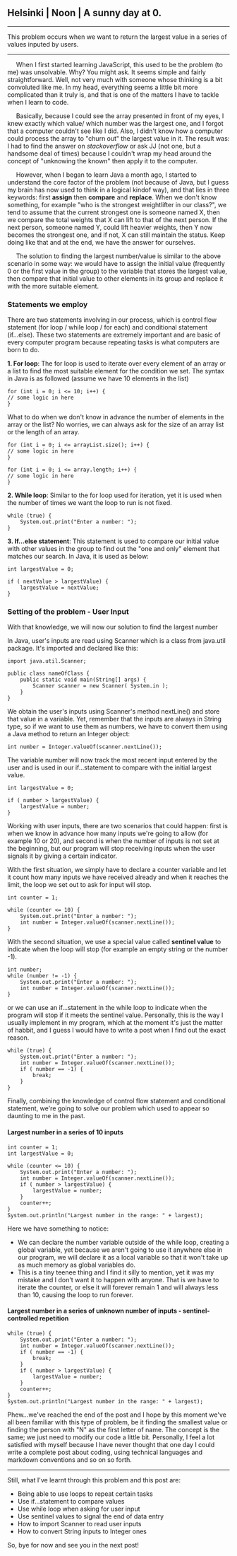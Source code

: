 
## Helsinki | Noon | A sunny day at 0.

***
This problem occurs when we want to return the largest value in a series of values inputed by users. 
***

&nbsp;&nbsp;&nbsp;&nbsp;&nbsp;When I first started learning JavaScript, this used to be the problem (to me) was unsolvable. Why? You might ask. It seems simple and fairly straightforward. Well, not very much with someone whose thinking is a bit convoluted like me. In my head, everything seems a little bit more complicated than it truly is, and that is one of the matters I have to tackle when I learn to code. 

&nbsp;&nbsp;&nbsp;&nbsp;&nbsp;Basically, because I could see the array presented in front of my eyes, I knew exactly which value/ which number was the largest one, and I forgot that a computer couldn't see like I did. Also, I didn't know how a computer could process the array to "churn out" the largest value in it. The result was: I had to find the answer on *stackoverflow* or ask JJ (not one, but a handsome deal of times) because I couldn't wrap my head around the concept of "unknowing the known" then apply it to the computer. 

&nbsp;&nbsp;&nbsp;&nbsp;&nbsp;However, when I began to learn Java a month ago, I started to understand the core factor of the problem (not because of Java, but I guess my brain has now used to think in a logical kindof way), and that lies in three keywords: first **assign** then **compare** and **replace**. When we don't know something, for example "who is the strongest weightlifter in our class?", we tend to assume that the current strongest one is someone named X, then we compare the total weights that X can lift to that of the next person. If the next person, someone named Y, could lift heavier weights, then Y now becomes the strongest one, and if not, X can still maintain the status. Keep doing like that and at the end, we have the answer for ourselves. 

&nbsp;&nbsp;&nbsp;&nbsp;&nbsp;The solution to finding the largest number/value is similar to the above scenario in some way: we would have to assign the initial value (frequently 0 or the first value in the group) to the variable that stores the largest value, then compare that initial value to other elements in its group and replace it with the more suitable element. 

### Statements we employ

There are two statements involving in our process, which is control flow statement (for loop / while loop / for each) and conditional statement (if...else). These two statements are extremely important and are basic of every computer program because repeating tasks is what computers are born to do. 

**1. For loop**: The for loop is used to iterate over every element of an array or a list to find the most suitable element for the condition we set. The syntax in Java is as followed (assume we have 10 elements in the list)

```
for (int i = 0; i <= 10; i++) {
// some logic in here
}
```
What to do when we don't know in advance the number of elements in the array or the list? No worries, we can always ask for the size of an array list or the length of an array. 
```
for (int i = 0; i <= arrayList.size(); i++) {
// some logic in here
}
```

```
for (int i = 0; i <= array.length; i++) {
// some logic in here
}
```

**2. While loop**: Similar to the for loop used for iteration, yet it is used when the number of times we want the loop to run is not fixed. 
```
while (true) {
    System.out.print("Enter a number: ");
}
```

**3. If...else statement**: This statement is used to compare our initial value with other values in the group to find out the "one and only" element that matches our search. In Java, it is used as below:
```
int largestValue = 0;

if ( nextValue > largestValue) {
    largestValue = nextValue;
}
```
### Setting of the problem - User Input
With that knowledge, we will now our solution to find the largest number 

In Java, user's inputs are read using Scanner which is a class from java.util package. It's imported and declared like this: 
```
import java.util.Scanner; 

public class nameOfClass {
    public static void main(String[] args) {
        Scanner scanner = new Scanner( System.in );
    }
}

```
We obtain the user's inputs using Scanner's method nextLine() and store that value in a variable. Yet, remember that the inputs are always in String type, so if we want to use them as numbers, we have to convert them using a Java method to return an Integer object:
```
int number = Integer.valueOf(scanner.nextLine());

```
The variable number will now track the most recent input entered by the user and is used in our if...statement to compare with the initial largest value.
```
int largestValue = 0;

if ( number > largestValue) {
    largestValue = number;
}
```

Working with user inputs, there are two scenarios that could happen: first is when we know in advance how many inputs we're going to allow (for example 10 or 20), and second is when the number of inputs is not set at the beginning, but our program will stop receiving inputs when the user signals it by giving a certain indicator. 

With the first situation, we simply have to declare a counter variable and let it count how many inputs we have received already and when it reaches the limit, the loop we set out to ask for input will stop. 

```
int counter = 1;

while (counter <= 10) {
    System.out.print("Enter a number: ");
    int number = Integer.valueOf(scanner.nextLine());
}
```

With the second situation, we use a special value called **sentinel value** to indicate when the loop will stop (for example an empty string or the number -1).
```
int number;
while (number != -1) {
    System.out.print("Enter a number: ");
    int number = Integer.valueOf(scanner.nextLine());
}
```

or we can use an if...statement in the while loop to indicate when the program will stop if it meets the sentinel value. Personally, this is the way I usually implement in my program, which at the moment it's just the matter of habbit, and I guess I would have to write a post when I find out the exact reason.  
```
while (true) {
    System.out.print("Enter a number: ");
    int number = Integer.valueOf(scanner.nextLine());
    if ( number == -1) {
        break;
    }
}
```

Finally, combining the knowledge of control flow statement and conditional statement, we're going to solve our problem which used to appear so daunting to me in the past. 

#### Largest number in a series of 10 inputs
```
int counter = 1;
int largestValue = 0; 

while (counter <= 10) {
    System.out.print("Enter a number: ");
    int number = Integer.valueOf(scanner.nextLine());
    if ( number > largestValue) {
        largestValue = number;
    }
    counter++; 
}
System.out.println("Largest number in the range: " + largest);
```

Here we have something to notice: 
- We can declare the number variable outside of the while loop, creating a global variable, yet because we aren't going to use it anywhere else in our program, we will declare it as a local variable so that it won't take up as much memory as global variables do. 
- This is a tiny teenee thing and I find it silly to mention, yet it was my mistake and I don't want it to happen with anyone. That is we have to iterate the counter, or else it will forever remain 1 and will always less than 10, causing the loop to run forever. 

#### Largest number in a series of unknown number of inputs - sentinel-controlled repetition

```
while (true) {
    System.out.print("Enter a number: ");
    int number = Integer.valueOf(scanner.nextLine());
    if ( number == -1) {
        break;
    }
    if ( number > largestValue) {
        largestValue = number;
    }
    counter++; 
}
System.out.println("Largest number in the range: " + largest);
```

Phew...we've reached the end of the post and I hope by this moment we've all been familiar with this type of problem, be it finding the smallest value or finding the person with "N" as the first letter of name. The concept is the same; we just need to modify our code a little bit. Personally, I feel a lot satisfied with myself because I have never thought that one day I could write a complete post about coding, using technical languages and markdown conventions and so on so forth. 

***
Still, what I've learnt through this problem and this post are:
- Being able to use loops to repeat certain tasks
- Use if...statement to compare values
- Use while loop when asking for user input
- Use sentinel values to signal the end of data entry
- How to import Scanner to read user inputs
- How to convert String inputs to Integer ones

So, bye for now and see you in the next post! 
